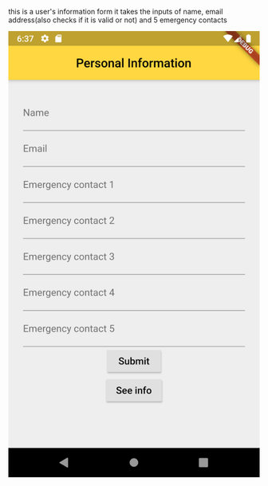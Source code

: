 this is a user's information form it takes the inputs of name, email address(also checks if it is valid or not) and 5 emergency contacts

![form-1](https://raw.githubusercontent.com/samiha-ferdous/user-form-flutter-/main/Screenshot_1606135034.png?token=AIBZAFXTRCJAA5UYGVRGVYS7XPWFO)
